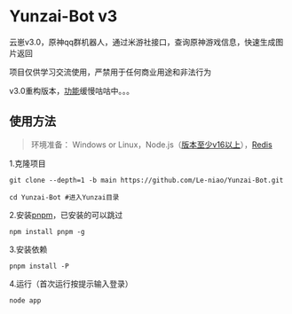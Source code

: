 # Yunzai-Bot v3
云崽v3.0，原神qq群机器人，通过米游社接口，查询原神游戏信息，快速生成图片返回

项目仅供学习交流使用，严禁用于任何商业用途和非法行为

v3.0重构版本，[功能](https://github.com/Le-niao/Yunzai-Bot/tree/main/plugins/genshin)缓慢咕咕中。。。

## 使用方法
>环境准备： Windows or Linux，Node.js（[版本至少v16以上](http://nodejs.cn/download/)），[Redis](resources/readme/命令说明.md#window安装redis)

1.克隆项目
```
git clone --depth=1 -b main https://github.com/Le-niao/Yunzai-Bot.git
```
```
cd Yunzai-Bot #进入Yunzai目录
```
2.安装[pnpm](https://pnpm.io/zh/installation)，已安装的可以跳过
```
npm install pnpm -g
```
3.安装依赖
```
pnpm install -P
```
4.运行（首次运行按提示输入登录）
```
node app
```
